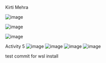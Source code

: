 Kirti Mehra

![image](https://github.com/kxrtx/ECE444-F2023-Assignment1/assets/90280208/1b18fad1-9a07-404a-ad19-6c0e01f06d3e)

![image](https://github.com/kxrtx/ECE444-F2023-Assignment1/assets/90280208/694601b2-2282-43a1-b582-9c70072fdd82)

![image](https://github.com/kxrtx/ECE444-F2023-Assignment1/assets/90280208/5f4f1a9c-a453-469c-acf1-32b2146fb4e6)


Activity 5
![image](https://github.com/kxrtx/ECE444-F2023-Assignment1/assets/90280208/a0243e84-400c-43e2-b6a4-bb5ee772ca90)
![image](https://github.com/kxrtx/ECE444-F2023-Assignment1/assets/90280208/11ba0213-eb0e-4841-b807-f3eb7cadbe6a)
![image](https://github.com/kxrtx/ECE444-F2023-Assignment1/assets/90280208/01cac4e3-2f3f-4c61-8b45-a11e8b69de8e)
![image](https://github.com/kxrtx/ECE444-F2023-Assignment1/assets/90280208/09750313-ddf1-40e7-876e-781ae22ebd33)

test commit for wsl install


